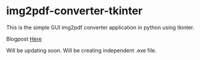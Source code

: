 # img2pdf-converter-tkinter
 
This is the simple GUI img2pdf converter application in python using tkinter.

Blogpost [Here](https://dev.to/rohankiratsata/lets-create-a-simple-pdf-to-img-converter-in-python-3glc)

Will be updating soon. Will be creating independent .exe file.
